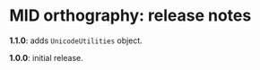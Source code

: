 # MID orthography: release notes


**1.1.0**: adds `UnicodeUtilities` object.

**1.0.0**: initial release.
